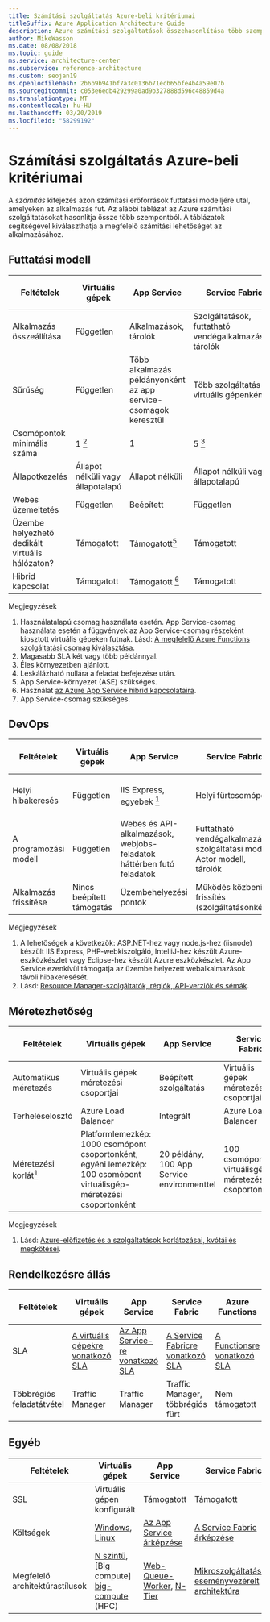 ```yaml
---
title: Számítási szolgáltatás Azure-beli kritériumai
titleSuffix: Azure Application Architecture Guide
description: Azure számítási szolgáltatások összehasonlítása több szempontból.
author: MikeWasson
ms.date: 08/08/2018
ms.topic: guide
ms.service: architecture-center
ms.subservice: reference-architecture
ms.custom: seojan19
ms.openlocfilehash: 2b6b9b941bf7a3c0136b71ecb65bfe4b4a59e07b
ms.sourcegitcommit: c053e6edb429299a0ad9b327888d596c48859d4a
ms.translationtype: MT
ms.contentlocale: hu-HU
ms.lasthandoff: 03/20/2019
ms.locfileid: "58299192"
---
```

# <a name="criteria-for-choosing-an-azure-compute-service"></a>Számítási szolgáltatás Azure-beli kritériumai

A *számítás* kifejezés azon számítási erőforrások futtatási modelljére utal, amelyeken az alkalmazás fut. Az alábbi táblázat az Azure számítási szolgáltatásokat hasonlítja össze több szempontból. A táblázatok segítségével kiválaszthatja a megfelelő számítási lehetőséget az alkalmazásához.

## <a name="hosting-model"></a>Futtatási modell

<!-- markdownlint-disable MD033 -->

| Feltételek | Virtuális gépek | App Service | Service Fabric | Azure Functions | Azure Kubernetes Service | Tárolópéldányok | Azure Batch |
|----------|-----------------|-------------|----------------|-----------------|-------------------------|----------------|-------------|
| Alkalmazás összeállítása | Független | Alkalmazások, tárolók | Szolgáltatások, futtatható vendégalkalmazások, tárolók | Functions | Containers | Containers | Ütemezett feladatok  |
| Sűrűség | Független | Több alkalmazás példányonként az app service-csomagok keresztül | Több szolgáltatás virtuális gépenként | Kiszolgáló nélküli <a href="#note1"> <sup>1</sup></a> | Csomópontonként több tároló |Nincsenek dedikált példányok | Több alkalmazás virtuális gépenként |
| Csomópontok minimális száma | 1 <a href="#note2"><sup>2</sup></a>  | 1 | 5 <a href="#note3"><sup>3</sup></a> | Kiszolgáló nélküli <a href="#note1"> <sup>1</sup></a> | 3 <a href="#note3"><sup>3</sup></a> | Nincsenek dedikált csomópontok | 1 <a href="#note4"><sup>4</sup></a> |
| Állapotkezelés | Állapot nélküli vagy állapotalapú | Állapot nélküli | Állapot nélküli vagy állapotalapú | Állapot nélküli | Állapot nélküli vagy állapotalapú | Állapot nélküli | Állapot nélküli |
| Webes üzemeltetés | Független | Beépített | Független | Nem alkalmazható | Független | Független | Nem |
| Üzembe helyezhető dedikált virtuális hálózaton? | Támogatott | Támogatott<a href="#note5"><sup>5</sup></a> | Támogatott | Támogatott <a href="#note5"><sup>5</sup></a> | [Támogatott](/azure/aks/networking-overview) | Nem támogatott | Támogatott |
| Hibrid kapcsolat | Támogatott | Támogatott <a href="#note6"><sup>6</sup></a>  | Támogatott | Támogatott <a href="#node7"><sup>7</sup></a> | Támogatott | Nem támogatott | Támogatott |

Megjegyzések

1. <span id="note1">Használatalapú csomag használata esetén. App Service-csomag használata esetén a függvények az App Service-csomag részeként kiosztott virtuális gépeken futnak. Lásd: [A megfelelő Azure Functions szolgáltatási csomag kiválasztása][function-plans].</span>
2. <span id="note2">Magasabb SLA két vagy több példánnyal.</span>
3. <span id="note3">Éles környezetben ajánlott.</span>
4. <span id="note4">Leskálázható nullára a feladat befejezése után.</span>
5. <span id="note5">App Service-környezet (ASE) szükséges.</span>
6. <span id="note6">Használat [az Azure App Service hibrid kapcsolataira][app-service-hybrid].</span>
7. <span id="note7">App Service-csomag szükséges.</span>

## <a name="devops"></a>DevOps

| Feltételek | Virtuális gépek | App Service | Service Fabric | Azure Functions | Azure Kubernetes Service | Tárolópéldányok | Azure Batch |
|----------|-----------------|-------------|----------------|-----------------|-------------------------|----------------|-------------|
| Helyi hibakeresés | Független | IIS Express, egyebek <a href="#note1b"><sup>1</sup></a> | Helyi fürtcsomópont | A Visual Studio vagy az Azure Functions CLI-vel | Minikube, mások | Tároló helyi futtatókörnyezete | Nem támogatott |
| A programozási modell | Független | Webes és API-alkalmazások, webjobs-feladatok háttérben futó feladatok | Futtatható vendégalkalmazás, szolgáltatási modell, Actor modell, tárolók | Eseményindítókat használó függvények | Független | Független | Parancssori alkalmazás |
| Alkalmazás frissítése | Nincs beépített támogatás | Üzembehelyezési pontok | Működés közbeni frissítés (szolgáltatásonként) | Üzembehelyezési pontok | A működés közbeni frissítés | Nem alkalmazható |

Megjegyzések

1. <span id="note1b">A lehetőségek a következők: ASP.NET-hez vagy node.js-hez (iisnode) készült IIS Express, PHP-webkiszolgáló, IntelliJ-hez készült Azure-eszközkészlet vagy Eclipse-hez készült Azure eszközkészlet. Az App Service ezenkívül támogatja az üzembe helyezett webalkalmazások távoli hibakeresését.</span>
2. <span id="note2b">Lásd: [Resource Manager-szolgáltatók, régiók, API-verziók és sémák][resource-manager-supported-services].</span>

## <a name="scalability"></a>Méretezhetőség

| Feltételek | Virtuális gépek | App Service | Service Fabric | Azure Functions | Azure Kubernetes Service | Tárolópéldányok | Azure Batch |
|----------|-----------------|-------------|----------------|-----------------|-------------------------|----------------|-------------|
| Automatikus méretezés | Virtuális gépek méretezési csoportjai | Beépített szolgáltatás | Virtuális gépek méretezési csoportjai | Beépített szolgáltatás | Nem támogatott | Nem támogatott | – |
| Terheléselosztó | Azure Load Balancer | Integrált | Azure Load Balancer | Integrált | Integrált |  Nincs beépített támogatás | Azure Load Balancer |
| Méretezési korlát<a href="#note1c"><sup>1</sup></a> | Platformlemezkép: 1000 csomópont csoportonként, egyéni lemezkép: 100 csomópont virtuálisgép-méretezési csoportonként | 20 példány, 100 App Service environmenttel | 100 csomópont virtuálisgép-méretezési csoportonként | 200 példányok száma függvényalkalmazás | 100 csomópontok száma fürtönként (alapértelmezett korlát) |20 tárolócsoportok száma előfizetésenként (alapértelmezett korlát). | 20 magos korlát (alapértelmezett korlát). |

Megjegyzések

1. <span id="note1c">Lásd: [Azure-előfizetés és a szolgáltatások korlátozásai, kvótái és megkötései](/azure/azure-subscription-service-limits)</span>.

## <a name="availability"></a>Rendelkezésre állás

| Feltételek | Virtuális gépek | App Service | Service Fabric | Azure Functions | Azure Kubernetes Service | Tárolópéldányok | Azure Batch |
|----------|-----------------|-------------|----------------|-----------------|-------------------------|----------------|-------------|
| SLA | [A virtuális gépekre vonatkozó SLA][sla-vm] | [Az App Service-re vonatkozó SLA][sla-app-service] | [A Service Fabricre vonatkozó SLA][sla-sf] | [A Functionsre vonatkozó SLA][sla-functions] | [SLA-t az aks-ben][sla-acs] | [A Container Instances vonatkozó SLA](https://azure.microsoft.com/support/legal/sla/container-instances/) | [Az Azure Batch-re vonatkozó SLA][sla-batch] |
| Többrégiós feladatátvétel | Traffic Manager | Traffic Manager | Traffic Manager, többrégiós fürt | Nem támogatott | Traffic Manager | Nem támogatott | Nem támogatott |

## <a name="other"></a>Egyéb

| Feltételek | Virtuális gépek | App Service | Service Fabric | Azure Functions | Azure Kubernetes Service | Tárolópéldányok | Azure Batch |
|----------|-----------------|-------------|----------------|-----------------|-------------------------|----------------|-------------|
| SSL | Virtuális gépen konfigurált | Támogatott | Támogatott  | Támogatott | [Bejövőforgalom-vezérlőt](/azure/aks/ingress) | Használat [oldalkocsi](../../patterns/sidecar.md) tároló | Támogatott |
| Költségek | [Windows][cost-windows-vm], [Linux][cost-linux-vm] | [Az App Service árképzése][cost-app-service] | [A Service Fabric árképzése][cost-service-fabric] | [Az Azure Functions árképzése][cost-functions] | [Az AKS díjszabása][cost-acs] | [Container Instances díjszabását](https://azure.microsoft.com/pricing/details/container-instances/) | [Az Azure Batch árképzése][cost-batch]
| Megfelelő architektúrastílusok | [N szintű][n-tier], [Big compute] [ big-compute] (HPC) | [Web-Queue-Worker][w-q-w], [N-Tier][n-tier] | [Mikroszolgáltatások][microservices], [eseményvezérelt architektúra][event-driven] | [Mikroszolgáltatások][microservices], [eseményvezérelt architektúra][event-driven] | [Mikroszolgáltatások][microservices], [eseményvezérelt architektúra][event-driven] | [Mikroszolgáltatások][microservices], feladat automatizálása, a batch-feladatok  | [Big compute] [ big-compute] (HPC) |

<!-- markdownlint-enable MD033 -->

[cost-linux-vm]: https://azure.microsoft.com/pricing/details/virtual-machines/linux/
[cost-windows-vm]: https://azure.microsoft.com/pricing/details/virtual-machines/windows/
[cost-app-service]: https://azure.microsoft.com/pricing/details/app-service/
[cost-service-fabric]: https://azure.microsoft.com/pricing/details/service-fabric/
[cost-functions]: https://azure.microsoft.com/pricing/details/functions/
[cost-acs]: https://azure.microsoft.com/pricing/details/kubernetes-service/
[cost-batch]: https://azure.microsoft.com/pricing/details/batch/

[function-plans]: /azure/azure-functions/functions-scale
[sla-acs]: https://azure.microsoft.com/support/legal/sla/kubernetes-service
[sla-app-service]: https://azure.microsoft.com/support/legal/sla/app-service/
[sla-batch]: https://azure.microsoft.com/support/legal/sla/batch/
[sla-functions]: https://azure.microsoft.com/support/legal/sla/functions/
[sla-sf]: https://azure.microsoft.com/support/legal/sla/service-fabric/
[sla-vm]: https://azure.microsoft.com/support/legal/sla/virtual-machines/

[resource-manager-supported-services]: /azure/azure-resource-manager/resource-manager-supported-services
[scale-acs]: /azure/container-service/kubernetes/container-service-scale#scaling-considerations

[n-tier]: ../architecture-styles/n-tier.md
[w-q-w]: ../architecture-styles/web-queue-worker.md
[microservices]: ../architecture-styles/microservices.md
[event-driven]: ../architecture-styles/event-driven.md
[big-date]: ../architecture-styles/big-data.md
[big-compute]: ../architecture-styles/big-compute.md

[app-service-hybrid]: /azure/app-service/app-service-hybrid-connections
